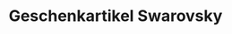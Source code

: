---
title: "Geschenkartikel Swarovsky"
url: /reichshof/geschenkartikel-swarovsky/
shop: Andenken
---